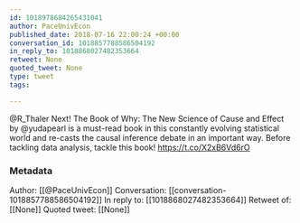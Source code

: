 ```yaml
---
id: 1018978684265431041
author: PaceUnivEcon
published_date: 2018-07-16 22:00:24 +00:00
conversation_id: 1018857788586504192
in_reply_to: 1018868027482353664
retweet: None
quoted_tweet: None
type: tweet
tags:

---
```


@R_Thaler Next! The Book of Why: The New Science of Cause and Effect by @yudapearl is a must-read book in this constantly evolving statistical world and re-casts the causal inference debate in an important way. Before tackling data analysis, tackle this book! https://t.co/X2xB6Vd6rO

### Metadata

Author: [[@PaceUnivEcon]]
Conversation: [[conversation-1018857788586504192]]
In reply to: [[1018868027482353664]]
Retweet of: [[None]]
Quoted tweet: [[None]]
